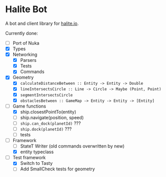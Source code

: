 # Halite Bot

A bot and client library for [halite.io](https://www.halite.io).

Currently done:

- [ ] Port of Nuka
- [x] Types
- [x] Networking
  - [x] Parsers
  - [x] Tests
  - [x] Commands
- [x] Geometry
  - [x] `calculateDistanceBetween :: Entity -> Entity -> Double`
  - [x] `lineIntersectsCircle :: Line -> Circle -> Maybe (Point, Point)`
  - [x] `segmentIntersectsCircle`
  - [x] `obstaclesBetween :: GameMap -> Entity -> Entity -> [Entity]`
- [ ] Game functions
  - [x] ship.closestPointTo(entity)
  - [ ] ship.navigate(position, speed)
  - [ ] `ship.can_dock(planetId)` ???
  - [ ] `ship.dock(planetId)` ???
  - [ ] tests
- [ ] Framework
  - [ ] StateT Writer (old commands overwritten by new)
  - [x] entity typeclass
- [ ] Test framework
  - [x] Switch to Tasty
  - [ ] Add SmallCheck tests for geometry
